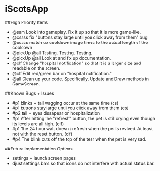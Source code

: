 # iScotsApp

##High Priority Items

* @sam Look into gameplay. Fix it up so that it is more game-like.
* @csass fix "buttons stay large until you click away from them" bug
* @csass match up cooldown image times to the actual length of the cooldown
* @pickUp @all Testing. Testing. Testing.
* @pickUp @all Look at and fix up documentation.
* @clf Change "hospital notification" so that it is a larger size and readable on the screen.
* @clf Edit red/green bar on "hospital notification."
* @all Clean up your code. Specifically, Update and Draw methods in GameScreen.

##Known Bugs + Issues
* #p1 blinks + tail wagging occur at the same time (cs)
* #p1 buttons stay large until you click away from them (cs)
* #p2 tail + eyes dissapear on hospitalization
* #p1 After hitting the "refresh" button, the pet is still crying even though its levels are all high. (clf)
* #p1 The 24 hour wait doesn't refresh when the pet is revived.  At least not with the reset button. (clf)
* #p4 The blink cuts off the top of the tear when the pet is very sad.

##Future Implementation Options
* settings + launch screen pages
* djust settings bars so that icons do not interfere with actual status bar.
